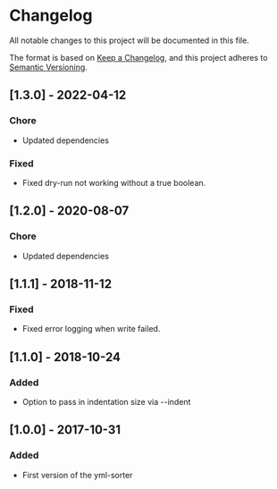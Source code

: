 # Changelog
All notable changes to this project will be documented in this file.

The format is based on [Keep a Changelog](https://keepachangelog.com/en/1.0.0/),
and this project adheres to [Semantic Versioning](https://semver.org/spec/v2.0.0.html).

## [1.3.0] - 2022-04-12
### Chore
- Updated dependencies
### Fixed
- Fixed dry-run not working without a true boolean.

## [1.2.0] - 2020-08-07
### Chore
- Updated dependencies

## [1.1.1] - 2018-11-12
### Fixed
- Fixed error logging when write failed.

## [1.1.0] - 2018-10-24
### Added
- Option to pass in indentation size via --indent

## [1.0.0] - 2017-10-31
### Added
- First version of the yml-sorter